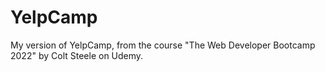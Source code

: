 # YelpCamp
My version of YelpCamp, from the course "The Web Developer Bootcamp 2022" by Colt Steele on Udemy.
